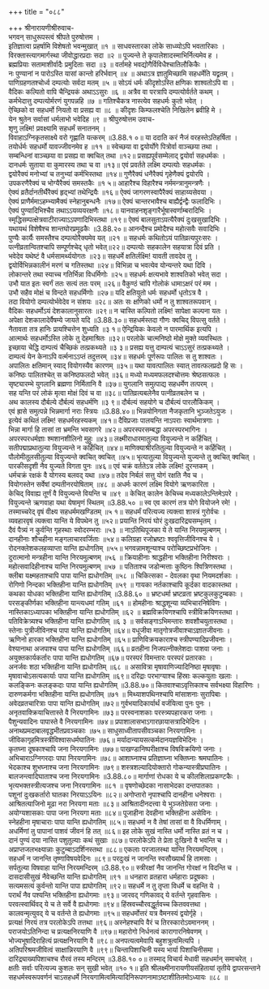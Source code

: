 +++
title = "०८८"

+++
श्रीनारायणीश्रीरुवाच-  
भगवन् साधुरूपस्त्वं श्रीपते पुरुषोत्तम ।  
इतिज्ञात्वा प्रहर्षामि विशेषतो भवन्मुखात् ॥१ ॥
साधवस्तारका लोके साध्व्योऽपि भवतारिकाः ।  
विरक्तास्त्यागमार्गस्था जीवोद्धारप्रदाः सदा ॥२ ॥
पूज्यन्ते ते कृपालेशादस्माभिर्नित्यमेव ह ।  
ब्रह्मप्रियाः सतामाशीर्वादैः प्रमुदिताः सदा ॥३ ॥
वर्तामहे भवद्योगैर्विविधैश्चातिलौकिकैः ।  
नः पुण्यानां न पारोऽस्ति यासां कान्तो हरिर्भवान् ॥४ ॥
अथाऽत्र ज्ञातुमिच्छामि सहधर्मेति यद्व्रतम् ।  
पाणिग्रहणतश्चोर्ध्व दम्पत्योः सर्वदा मतम् ॥५ ॥
सोऽयं धर्मः कीदृशोऽस्ति क्षणिकः शाश्वतोऽपि वा ।  
वैदिकः कल्पितो वापि चैन्द्रियकं अथाऽऽसुरः ॥६ ॥
अत्रैव वा परत्रापि दम्पत्योर्वर्तते कथम् ।  
कर्मभेदात्तु दम्पत्योर्मरणं युगपन्नहि ॥७ ॥
गतिश्चैकत्र नास्त्येव सहधर्मः कुतो भवेत् ।  
ऐच्छिको वा सहधर्मो नियतो वा प्रसह्य वा ॥८ ॥
कीदृशः किम्फलश्चेति निखिलेन ब्रवीहि मे ।  
येन श्रुतेन सर्वासां धर्मलाभो भवेदिह ॥९ ॥
श्रीपुरुषोत्तम उवाच-  
शृणु लक्ष्मि! प्रवक्ष्यामि सहधर्मं सनातनम् ।  
विवाहाऽग्निकृतसाक्ष्ये वरो गृह्णाति यत्करम् ॥3.88.१ ०॥
या ददाति करं नैजं वरहस्तेऽतिहर्षिता ।  
तयोर्धर्मः सहधर्मो यावज्जीवनमेव ह ॥११ ॥
स्वेच्छया वा द्वयोर्योगे पित्रोर्वा वाञ्च्छया तथा ।  
सम्बन्धिनां वाञ्च्छया वा प्रसह्य वा क्वचित् तथा ॥१२॥
प्रसह्यपूर्वसम्मेलाद् द्वयोर्वा सहधर्मकः ।  
दानधर्मः सुताया वा कुमारस्य तथा च वा ॥१३॥
एवं प्रवर्तते लक्ष्मि दम्पत्योः सहधर्मकः ।  
द्वयोरैक्यं मनोभ्यां च तनुभ्यां कर्मभिस्तथा ॥१४॥
गुणैरैक्यं धनैरैक्यं गृहेणैक्यं द्वयोरपि ।  
उपकरणैरैक्यं च भोग्यैरैक्यं समस्तकैः ॥१ ५॥
आहारैश्च विहारैश्च नर्ममन्त्रानुमन्त्रणैः ।  
ऐक्यं व्रतैर्दानतीर्थैरैक्यं हृद्भ्यां तथेन्द्रियैः ॥१६॥
ऐक्यं जागरणस्वापैरैक्यं साहाय्यसेवया ।  
ऐक्यं प्राणैर्ममाऽहम्भ्यामैक्यं स्नेहानुबन्धनैः ॥१७॥
ऐक्यं चान्तरभावैश्च बाह्यैर्द्वन्द्वैः फलादिभिः ।  
ऐक्यं पुण्यादिभिश्चैव तथाऽऽयव्ययरक्षणैः ॥१८॥
यानवाहनशृङ्गारैर्भूषास्वर्णाम्बरादिभिः ।  
स्मृद्धिसम्पत्क्षेत्रवाटीराज्याऽऽपणादिभिस्तथा ॥१९॥
ऐक्यं बालसुताऽपत्यैरैक्यं दुःखसुखादिभिः ।  
यथायथं विशेषैश्च शान्तघोरप्रमूढकैः ॥3.88.२०॥
आनन्दैश्च प्रमोदैश्च महोत्सवैः सवादिभिः ।  
पुण्यैः कार्यैः समस्तैश्च दम्पत्योरैक्यमेव यत् ॥२१ ॥
सहधर्मः कथितोऽयं पातिव्रत्यपुरःसरः ।  
पत्नीव्रतान्वितश्चापि सम्पूर्णश्चेद् धृतो भवेत्॥२२॥
दम्पत्योः सहकालेन सहयात्रा दिवं प्रति ।  
भवेदेव यथेष्टं वै धर्मसामर्थ्ययोगतः ॥२३॥
सहधर्मे क्षतिर्लक्ष्मि! यावती तावदेव तु ।  
द्वयोर्विभिन्नकालीनं मरणं च गतिस्तथा ॥२४॥
विभिन्ना च भवत्येव योन्यन्तरे यथा दिवि ।  
लोकान्तरे तथा स्याच्च गतिर्भिन्ना विधर्मिणोः ॥२५॥
सहधर्मः क्षत्यभावे शाश्वतिको भवेत् सदा ।  
उभौ यात इतः स्वर्गं ततः सत्यं ततः परम् ॥२६॥
वैकुण्ठं चापि गोलोकं धामाऽक्षरं परं मम ।  
उभौ सहैव मोक्षं च विन्दते सहधर्मिणोः ॥२७॥
यदि क्षतियुतो धर्मः सहधर्मो धृतोऽत्र वै ।  
तदा वियोगो दम्पत्योर्भवेदेव न संशयः ॥२८॥
अतः सः क्षणिको धर्मो न तु शाश्वतरूपवान् ।  
वैदिकः सहधर्मोऽयं देशकालानुसारतः ॥२९॥
न चास्ति कल्पितो लक्ष्मि! सापेक्षा कल्पना यतः ।  
अपेक्षा देशकालादेर्वैषम्ये जायते यदि ॥3.88.३०॥
सहधर्मस्तदा गौणः क्वचिद् विपत्सु वर्तते ।  
नैतावता तत्र हानिः प्रायश्चित्तेन शुध्यति ॥३ १॥
ऐन्द्रियिकः केवलो न पारमार्थिक इत्यपि ।  
आत्मार्थः सहधर्मोऽस्ति लोके तु देहमाश्रितः ॥३२॥
परलोके चात्मनिष्ठो मोक्षे मुक्ते व्यवस्थितः ।  
इच्छाया चेद्धि दाम्पत्यं चैच्छिकं तत्प्रकथ्यते ॥३ ३॥
प्रसह्य यत्तु दाम्पत्यं चाऽऽसुरं तत्प्रकथ्यते ।  
दाम्पत्यं येन केनाऽपि वर्त्मनाऽऽप्तं तदुत्तरम् ॥३४॥
सहधर्मः पूर्णरूपः पालितः स तु शाश्वतः ।  
अपालितः क्षतिमान् स्याद् वियोगस्यैव कारणम् ॥३५॥
यथा यावत्पालितः स्यात् तावत्फलप्रदो हि सः ।  
कनिष्ठः पालितश्चेत् स कनिष्ठफलदो भवेत् ॥३६॥
मध्यो मध्यमफलदश्चोत्तमः श्रेष्ठसत्फलः ।  
सृष्ट्यारम्भे युगलानि ब्रह्मणा निर्मितानि वै ॥३७॥
युगलानि समुत्पाद्य सहधर्मेण तत्परम् ।  
सह यन्ति परं लोकं मृत्वा मोक्षं दिवं च वा ॥३८॥
पातिव्रत्यबलेनैव पत्नीव्रतबलेन च ।  
अथ कालस्य दौर्बल्ये दौर्बल्यं सहधर्मणि ॥३ ९॥
दौर्बल्यं सहयोगे च दौर्बल्यं पारलौकिकम् ।  
एवं ह्रासे समुत्पन्ने भिन्नमार्गा नराः स्त्रियः ॥3.88.४०॥
भिन्नयोनिगता नैजकृतानि भुञ्जतेऽयुजः ।  
इत्येवं कथितं लक्ष्मि! सहधर्मरहस्यकम् ॥४१॥
दैविप्रजाः पालयन्ति नाऽपराः स्वार्थमात्रगाः ।  
भिन्ना मार्गा हि तासां ता भ्रमन्ति भवसागरे ॥४२॥
अपरस्परसम्बद्धा अपरस्परभागिनः ।  
अपरस्परधर्मज्ञाः श्मशानशीलिनो मुहुः ॥४३॥
लक्ष्मीराधारमातुल्या वियुज्यन्ते न कर्हिचित् ।  
सतीपद्माप्रथातुल्या वियुज्यन्ते न कर्हिचित् ॥४४॥
माणिक्याश्रीरतितुल्या वियुज्यन्ते न कर्हिचित् ।  
पौलोमीतूलसीतुल्या वियुज्यन्ते क्वचित् क्वचित् ॥४५॥
भृत्यातुल्या वियुज्यन्ते युज्यन्ते तु क्वचित् क्वचित् ।  
पारकीसदृशी नैव युज्यते विगता पुनः ॥४६॥
एवं चक्रं वर्ततेऽत्र लोके लक्ष्मि! दुरन्तकम् ।  
धर्मचक्रं रक्षकं वै योगस्य बलवद् यथा ॥४७॥
तदेव निर्बलं सत्तु योगं रक्षति नैव च ।  
वियोगस्तेन सर्वेषां दम्पतीनरयोषिताम् ॥४८ ॥
अधर्मः कारणं लक्ष्मि वियोगे ऋणकारिता ।  
केचिद् विवाह्य तूर्णं वै वियुज्यन्ते वियन्ति च ॥४९ ॥
केचित् कालेन केचिच्च मध्यकालेऽन्तिमेऽपरे ।  
वियुज्यन्ते ऋणवाहा यथा येषामृणं स्थितम् ॥3.88.५० ॥
स्व एव कारणं तत्र योगे वियोजने रमे! ।  
तस्माच्चरेद् वृषं वीक्ष्य सहधर्ममखण्डितम् ॥५ १॥
सहधर्मं परित्यज्य त्यक्त्वा शास्त्रं गुरोर्वचः ।  
व्यवहारवृषं त्यक्त्वा यान्ति ये विपथेन तु ॥५२॥
प्रयान्ति निरयं घोरं दुःखदारिद्र्यसम्भृतम् ।  
दैवं पैत्र्यं न कुर्वन्ति गृहस्थाः स्वोदरम्भराः ॥५३ ॥
नाऽतिथिपूजका ये ते यान्ति निरयमुल्बणम् ।  
दानहीनाः शौचहीना मङ्गलाचारवर्जिताः ॥५४॥
कलिग्रहा रजोभ्रष्टाः श्ववृत्तिजीविनश्च ये ।  
रोदनक्लेशकलहव्याप्ता यान्ति ह्यधोगतिम् ॥५५॥
भगवन्नामशून्याश्च परोच्छिष्टप्रभोजिनः ।  
दुरात्मानो मन्त्रहीना यान्ति निरयमुल्बणम् ॥५६ ॥
क्रियाहीनाः श्राद्धहीना भक्तिहीना निरीश्वराः ।  
महोत्सवादिहीनाश्च यान्ति निरयमुल्बणम् ॥५७ ॥
पतिताश्च जडोन्मत्ताः कुष्ठिनः श्वित्रिणस्तथा ।  
क्लीबा यक्ष्महताश्चापि पापा यान्ति ह्यधोगतिम् ॥५८ ॥
चिकित्सका - देवलका वृथा नियमदर्शकाः ।  
रोगिणो निन्दका भक्तिहीना यान्ति ह्यधोगतिम् ॥५९ ॥
गायका नर्तकाश्चापि कूर्दका वादकास्तथा ।  
कथका योधका भक्तिहीना यान्ति ह्यधोगतिम् ॥3.88.६० ॥
भ्रष्टधर्मा भ्रष्टव्रता भ्रष्टकुलकुटुम्बकाः ।  
परसङ्कीर्णका भक्तिहीना यान्त्यधमां गतिम् ॥६१ ॥
होमहीनाः श्राद्धशून्या व्यभिचारनिषेविणः ।  
नास्तिकाऽध्यापका भक्तिहीना यान्ति ह्यधोगतिम् ॥६२ ॥
ब्रह्मविक्रयिणश्चापि स्त्रीविक्रयिणस्तथा ।  
पतिविक्रेत्र्यश्च भक्तिहीना यान्ति ह्यधोगतिम् ॥६ ३ ॥
सर्वसङ्गाऽभिमन्तारः शवशौचयुतास्तथा ।  
स्तेनाः पुत्रीजीविनश्च पापा यान्ति ह्यधोगतिम् ॥६४॥
वधूजीवा मातृगोत्रजीवाश्चाऽज्ञातजीवनाः ।  
ऋणिनो हारका भक्तिहीना यान्ति ह्यधोगतिम् ॥६५॥
प्राणिविक्रयकाराश्च स्त्रीपण्यादिप्रजीवनाः ।  
वेश्यानाथा अजपाश्च पापा यान्ति ह्यधोगतिम् ॥६६॥
व्रतहीना निजपत्नीक्लेशदाः पाशवा जनाः ।  
अयुक्तकार्यकर्तारः पापा यान्ति ह्यधोगतिम् ॥६७॥
परस्परं विमन्तारः परस्परं प्रतारकाः ।  
अनर्जवः शठा भक्तिहीना यान्ति ह्यधोगतिम् ॥६८ ॥
असावित्रा मृषावाणिज्यादिनिष्ठा मृषावृषाः ।  
मृषावाचोऽसत्यकार्याः पापा यान्ति ह्यधोगतिम् ॥६९॥
दरिद्राः परभाग्याश्च हिंस्राः कल्कयुताः खलाः ।  
कलङ्किनः कलङ्कदाः पापा यान्ति ह्यधोगतिम् ॥3.88.७०॥
कितवाश्चाऽवृत्तिकाश्च सर्वभक्ष्या विहारिणः ।  
दारुणकर्मगा भक्तिहीना यान्ति ह्यधोगतिम् ॥७१ ॥
मिथ्याशपथिनश्चापि मांसाशनाः सुरापिबाः ।  
अवेदव्रतचारित्राः पापा यान्ति ह्यधोगतिम् ॥७२॥
गुर्वभयादिकार्यार्थं वर्जयित्वा पुनः पुनः ।  
अनृतवाक्क्रियाचित्तास्ते वै निरयगामिनः ॥७३॥
परस्वनाशकाः परस्त्र्यपहारकरा जनाः ।  
पैशुन्यवादिनः पापास्ते वै निरयगामिनः ॥७४॥
प्रपाशालासभाऽगारछायासत्रादिभेदिनः ।  
अनाथप्रमदाबालवृद्धभीतप्रवञ्चकाः ॥७५॥
साधुसाध्वीतापसीवञ्चका निरयगामिनः ।  
जीविकागृहमित्रस्त्रीविश्वासधर्मघातिनः ॥७६॥
मर्यादान्यायसत्कर्मदानयज्ञविभेदिनः ।  
कृतघ्ना दूषकाश्चापि जना निरयगामिनः ॥७७॥
पाखण्डानिष्परीक्षाश्च विषविक्रयिणो जनाः ।  
अभिचाराऽग्निगरदाः पापा निरयगामिनः ॥७८॥
आशाघ्नाश्च प्रतिज्ञाघ्ना भक्तिघ्नाः श्रमघातिनः ।  
भेदकाश्च शुभघ्नाश्च जना निरयगामिनः ॥७९॥
शस्त्रशल्यादियोक्तारो गोकन्यास्त्रीप्रघातिनः ।  
बालजन्त्वादिघाताश्च जना निरयगामिनः ॥3.88.८०॥
मार्गाणां रोधका ये च कीलशिलाप्रकण्टकैः ।  
भृत्यभक्तस्त्रीत्यजश्च जना निरयगामिनः ॥८१ ॥
वृषणोच्छेदका नासाभेदका दन्तपातकाः ।  
पशूनां दुःखकर्तारो घातका निरयाऽऽयिनः ॥८२॥
अगोप्तारो नृपाश्चापि दानहीना धनेश्वराः ।  
आश्रितत्याजिनो मूढा नरा निरयगा मताः ॥८३॥
आश्रितादीनदत्त्वा ये भुञ्जतेग्रेसरा जनाः ।  
अयोग्यशासकाः पापा जना निरयगा मताः ॥८४॥
पूजाहीना देवहीना भक्तिहीना असेविनः ।  
स्नेहहीना मृषाचाराः पापा यान्ति ह्यधोगतिम् ॥८५॥
सहधर्मा न वै तेषां तासां वा वै विधर्मिणाम् ।  
अधर्मिणां तु पापानां पाशवं जीवनं हि तत् ॥८६॥
इह लोके सुखं नास्ति धर्मो नास्ति व्रतं न च ।  
दानं पुण्यं दया नास्ति पशुतुल्याः कथं सुखाः ॥८७॥
परलोकेऽपि ते प्रेता दुःखिनो वै भवन्ति च ।  
अप्राप्तजलभक्ष्यान्नाः कुटुम्बाऽदर्शिनस्तथा ॥८८॥
एकलाः परजालस्था यान्ति निरयमन्दिरम् ।  
सहधर्मं न जानन्ति तृष्णाविषयवेदिनः ॥८९॥
परदुःखं न जानन्ति स्वसौख्यार्थं हि तामसाः ।  
सर्पतुल्या विषवाहा यान्ति निरयमन्दिरम् ॥3.88.९०॥
स्त्रीरक्षां नैव जानन्ति गोरक्षां न विदन्ति च ।  
दासदासीसुखं नैवेच्छन्ति यान्ति ह्यधोगतिम् ॥९१ ॥
धनहारा व्रतहारा धर्महाराः प्रदूषकाः ।  
सत्यमसत्यं कुर्वन्तो यान्ति पापा ह्यघोगतिम् ॥९२॥
सहधर्मे न तु तृप्ता विधर्मे च वहन्ति ये ।  
परार्थं नैव पश्यन्ति भक्तिहीना ह्यधोगमाः ॥९३॥
जारवद् गणिकावद् ये वर्तन्ते गृहवासिनः ।  
परवत्स्वार्थिवद् ये च ते सर्वे वै ह्यधोगमाः ॥९४॥
हिंस्रवच्चौरवद्धूर्तवच्च कितववत्तथा ।  
कालवन्मृत्युवद् ये च वर्तन्ते ते ह्यधोगमाः ॥९५॥
सहधर्मोत्तरं यत्र वैमनस्यं द्वयोर्गृहे ।  
प्रत्यक्षं निरयं तत्र परलोकेऽपि तत्तथा ॥९६॥
अस्नेहश्चापि वैरं च तिरस्कारोऽवमाननम् ।  
पराजयोऽतिनिन्दा च प्रत्यक्षनिरयाणि वै ॥९७॥
महारोगो निर्धनत्वं कारागारनिषेवणम् ।  
भोज्यभूषादिराहित्यं प्रत्यक्षनिरयाणि वै ॥९८॥
अनपत्यत्वमेवापि बहुशत्रुत्वमित्यपि ।  
अतिपरिश्रमजीवित्वं साक्षान्निरयाणि वै ॥९९॥
चिन्तापिशाचिनी यस्य भार्या पिशाचिनीसमा ।  
दारिद्र्याख्यपिशाचश्च रौरवं तस्य मन्दिरम् ॥3.88.१० ०॥
तस्माद् विचार्य मेधावी सहधर्मान् समाचरेत् ।  
क्षतीः सर्वाः परित्यज्य कुशलः सन् सुखी भवेत् ॥१० १॥
इति श्रीलक्ष्मीनारायणीयसंहितायां तृतीये द्वापरसन्ताने सहधर्मस्वरूपवर्णनं चाऽसहधर्मे निरयगामित्वमित्यादिनिरूपणनामाऽष्टाशीतितमोऽध्यायः ॥८८ ॥
    
